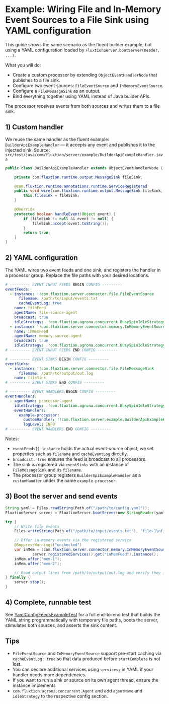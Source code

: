 # Example: Wiring File and In‑Memory Event Sources to a File Sink using YAML configuration

This guide shows the same scenario as the fluent builder example, but using a YAML configuration loaded by
`FluxtionServer.bootServer(Reader, ...)`.

What you will do:

- Create a custom processor by extending `ObjectEventHandlerNode` that publishes to a file sink.
- Configure two event sources: `FileEventSource` and `InMemoryEventSource`.
- Configure a `FileMessageSink` as an output.
- Bind everything together using YAML instead of Java builder APIs.

The processor receives events from both sources and writes them to a file sink.

## 1) Custom handler

We reuse the same handler as the fluent example: `BuilderApiExampleHandler` — it accepts any event and publishes it to
the injected sink.
Source: `src/test/java/com/fluxtion/server/example/BuilderApiExampleHandler.java`

```java
public class BuilderApiExampleHandler extends ObjectEventHandlerNode {

    private com.fluxtion.runtime.output.MessageSink fileSink;

    @com.fluxtion.runtime.annotations.runtime.ServiceRegistered
    public void wire(com.fluxtion.runtime.output.MessageSink fileSink, String name) {
        this.fileSink = fileSink;
    }

    @Override
    protected boolean handleEvent(Object event) {
        if (fileSink != null && event != null) {
            fileSink.accept(event.toString());
        }
        return true;
    }
}
```

## 2) YAML configuration

The YAML wires two event feeds and one sink, and registers the handler in a processor group. Replace the file paths
with your desired locations.

```yaml
# --------- EVENT INPUT FEEDS BEGIN CONFIG ---------
eventFeeds:
  - instance: !!com.fluxtion.server.connector.file.FileEventSource
      filename: /path/to/input/events.txt
      cacheEventLog: true
    name: fileFeed
    agentName: file-source-agent
    broadcast: true
    idleStrategy: !!com.fluxtion.agrona.concurrent.BusySpinIdleStrategy { }
  - instance: !!com.fluxtion.server.connector.memory.InMemoryEventSource { cacheEventLog: true }
    name: inMemFeed
    agentName: memory-source-agent
    broadcast: true
    idleStrategy: !!com.fluxtion.agrona.concurrent.BusySpinIdleStrategy { }
# --------- EVENT INPUT FEEDS END CONFIG ---------

# --------- EVENT SINKS BEGIN CONFIG ---------
eventSinks:
  - instance: !!com.fluxtion.server.connector.file.FileMessageSink
      filename: /path/to/output/out.log
    name: fileSink
# --------- EVENT SINKS END CONFIG ---------

# --------- EVENT HANDLERS BEGIN CONFIG ---------
eventHandlers:
  - agentName: processor-agent
    idleStrategy: !!com.fluxtion.agrona.concurrent.BusySpinIdleStrategy { }
    eventHandlers:
      example-processor:
        customHandler: !!com.fluxtion.server.example.BuilderApiExampleHandler { }
        logLevel: INFO
# --------- EVENT HANDLERS END CONFIG ---------
```

Notes:

- `eventFeeds[].instance` holds the actual event-source object; we set properties such as `filename` and `cacheEventLog`
  directly.
- `broadcast: true` ensures the feed is broadcast to all processors.
- The sink is registered via `eventSinks` with an instance of `FileMessageSink` and its `filename`.
- The processor group registers `BuilderApiExampleHandler` as a `customHandler` under the name `example-processor`.

## 3) Boot the server and send events

```java
String yaml = Files.readString(Path.of("/path/to/config.yaml"));
FluxtionServer server = FluxtionServer.bootServer(new StringReader(yaml), rec -> {});

try {
    // Write file events
    Files.writeString(Path.of("/path/to/input/events.txt"), "file-1\nfile-2\n", StandardCharsets.UTF_8);

    // Offer in-memory events via the registered service
    @SuppressWarnings("unchecked")
    var inMem = (com.fluxtion.server.connector.memory.InMemoryEventSource<String>)
            server.registeredServices().get("inMemFeed").instance();
    inMem.offer("mem-1");
    inMem.offer("mem-2");

    // Read output lines from /path/to/output/out.log and verify they include all four events
} finally {
    server.stop();
}
```

## 4) Complete, runnable test

See [YamlConfigFeedsExampleTest](https://github.com/gregv12/fluxtion-server/blob/main/src/test/java/com/fluxtion/server/example/YamlConfigFeedsExampleTest.java)
for a full end-to-end test that builds the YAML string programmatically with temporary file paths, boots the server,
stimulates both sources, and asserts the sink content.

## Tips

- `FileEventSource` and `InMemoryEventSource` support pre-start caching via `cacheEventLog: true` so that data produced
  before `startComplete` is not lost.
- You can declare additional services using `services:` in YAML if your handler needs more dependencies.
- If you want to run a sink or source on its own agent thread, ensure the instance implements
- `com.fluxtion.agrona.concurrent.Agent` and add `agentName` and `idleStrategy` to the respective config section.
